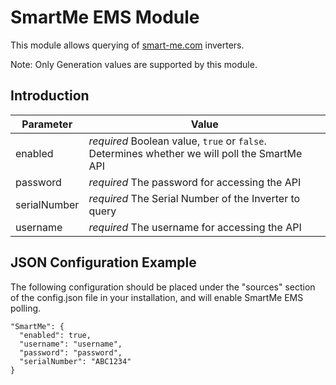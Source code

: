 # SmartMe EMS Module

This module allows querying of [smart-me.com](https://smart-me.com/swagger/ui/index) inverters.

Note: Only Generation values are supported by this module.

## Introduction

| **Parameter** | **Value** |
| ------------- | --------- |
| enabled       | *required* Boolean value, ```true``` or ```false```. Determines whether we will poll the SmartMe API |
| password      | *required* The password for accessing the API |
| serialNumber  | *required* The Serial Number of the Inverter to query |
| username      | *required* The username for accessing the API |

## JSON Configuration Example

The following configuration should be placed under the "sources" section of the config.json file in your installation, and will enable SmartMe EMS polling.

```
"SmartMe": {
  "enabled": true,
  "username": "username",
  "password": "password",
  "serialNumber": "ABC1234"
}

```
